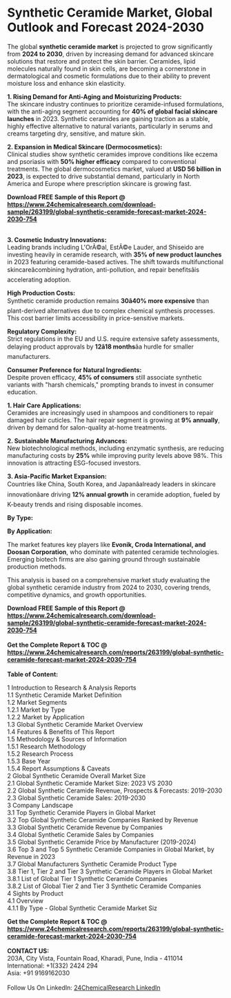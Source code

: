 <h1>Synthetic Ceramide Market, Global Outlook and Forecast 2024-2030</h1><p>The global <strong>synthetic ceramide market</strong> is projected to grow significantly from <strong>2024 to 2030</strong>, driven by increasing demand for advanced skincare solutions that restore and protect the skin barrier. Ceramides, lipid molecules naturally found in skin cells, are becoming a cornerstone in dermatological and cosmetic formulations due to their ability to prevent moisture loss and enhance skin elasticity.</p><p><strong>1. Rising Demand for Anti-Aging and Moisturizing Products:</strong><br>
The skincare industry continues to prioritize ceramide-infused formulations, with the anti-aging segment accounting for <strong>40% of global facial skincare launches</strong> in 2023. Synthetic ceramides are gaining traction as a stable, highly effective alternative to natural variants, particularly in serums and creams targeting dry, sensitive, and mature skin.</p><p><strong>2. Expansion in Medical Skincare (Dermocosmetics):</strong><br>
Clinical studies show synthetic ceramides improve conditions like eczema and psoriasis with <strong>50% higher efficacy</strong> compared to conventional treatments. The global dermocosmetics market, valued at <strong>USD 56 billion in 2023</strong>, is expected to drive substantial demand, particularly in North America and Europe where prescription skincare is growing fast.</p><div><b>Download FREE Sample of this Report @ 
            <a href="https://www.24chemicalresearch.com/download-sample/263199/global-synthetic-ceramide-forecast-market-2024-2030-754">
            https://www.24chemicalresearch.com/download-sample/263199/global-synthetic-ceramide-forecast-market-2024-2030-754</a></b></div><br><p><strong>3. Cosmetic Industry Innovations:</strong><br>
Leading brands including L'OrÃ©al, EstÃ©e Lauder, and Shiseido are investing heavily in ceramide research, with <strong>35% of new product launches</strong> in 2023 featuring ceramide-based actives. The shift towards multifunctional skincareâcombining hydration, anti-pollution, and repair benefitsâis accelerating adoption.</p><p><strong>High Production Costs:</strong><br>
Synthetic ceramide production remains <strong>30â40% more expensive</strong> than plant-derived alternatives due to complex chemical synthesis processes. This cost barrier limits accessibility in price-sensitive markets.</p><p><strong>Regulatory Complexity:</strong><br>
Strict regulations in the EU and U.S. require extensive safety assessments, delaying product approvals by <strong>12â18 months</strong>âa hurdle for smaller manufacturers.</p><p><strong>Consumer Preference for Natural Ingredients:</strong><br>
Despite proven efficacy, <strong>45% of consumers</strong> still associate synthetic variants with "harsh chemicals," prompting brands to invest in consumer education.</p><p><strong>1. Hair Care Applications:</strong><br>
Ceramides are increasingly used in shampoos and conditioners to repair damaged hair cuticles. The hair repair segment is growing at <strong>9% annually</strong>, driven by demand for salon-quality at-home treatments.</p><p><strong>2. Sustainable Manufacturing Advances:</strong><br>
New biotechnological methods, including enzymatic synthesis, are reducing manufacturing costs by <strong>25%</strong> while improving purity levels above 98%. This innovation is attracting ESG-focused investors.</p><p><strong>3. Asia-Pacific Market Expansion:</strong><br>
Countries like China, South Korea, and Japanâalready leaders in skincare innovationâare driving <strong>12% annual growth</strong> in ceramide adoption, fueled by K-beauty trends and rising disposable incomes.</p><p><strong>By Type:</strong></p><p><strong>By Application:</strong></p><p>The market features key players like <strong>Evonik, Croda International, and Doosan Corporation</strong>, who dominate with patented ceramide technologies. Emerging biotech firms are also gaining ground through sustainable production methods.</p><p>This analysis is based on a comprehensive market study evaluating the global synthetic ceramide industry from 2024 to 2030, covering trends, competitive dynamics, and growth opportunities.</p><div><b>Download FREE Sample of this Report @ 
            <a href="https://www.24chemicalresearch.com/download-sample/263199/global-synthetic-ceramide-forecast-market-2024-2030-754">
            https://www.24chemicalresearch.com/download-sample/263199/global-synthetic-ceramide-forecast-market-2024-2030-754</a></b></div><br><div><b>Get the Complete Report & TOC @ 
            <a href="https://www.24chemicalresearch.com/reports/263199/global-synthetic-ceramide-forecast-market-2024-2030-754">
            https://www.24chemicalresearch.com/reports/263199/global-synthetic-ceramide-forecast-market-2024-2030-754</a></b></div><br>
            <b>Table of Content:</b><p>1 Introduction to Research & Analysis Reports<br />
    1.1 Synthetic Ceramide Market Definition<br />
    1.2 Market Segments<br />
        1.2.1 Market by Type<br />
        1.2.2 Market by Application<br />
    1.3 Global Synthetic Ceramide Market Overview<br />
    1.4 Features & Benefits of This Report<br />
    1.5 Methodology & Sources of Information<br />
        1.5.1 Research Methodology<br />
        1.5.2 Research Process<br />
        1.5.3 Base Year<br />
        1.5.4 Report Assumptions & Caveats<br />
2 Global Synthetic Ceramide Overall Market Size<br />
    2.1 Global Synthetic Ceramide Market Size: 2023 VS 2030<br />
    2.2 Global Synthetic Ceramide Revenue, Prospects & Forecasts: 2019-2030<br />
    2.3 Global Synthetic Ceramide Sales: 2019-2030<br />
3 Company Landscape<br />
    3.1 Top Synthetic Ceramide Players in Global Market<br />
    3.2 Top Global Synthetic Ceramide Companies Ranked by Revenue<br />
    3.3 Global Synthetic Ceramide Revenue by Companies<br />
    3.4 Global Synthetic Ceramide Sales by Companies<br />
    3.5 Global Synthetic Ceramide Price by Manufacturer (2019-2024)<br />
    3.6 Top 3 and Top 5 Synthetic Ceramide Companies in Global Market, by Revenue in 2023<br />
    3.7 Global Manufacturers Synthetic Ceramide Product Type<br />
    3.8 Tier 1, Tier 2 and Tier 3 Synthetic Ceramide Players in Global Market<br />
        3.8.1 List of Global Tier 1 Synthetic Ceramide Companies<br />
        3.8.2 List of Global Tier 2 and Tier 3 Synthetic Ceramide Companies<br />
4 Sights by Product<br />
    4.1 Overview<br />
        4.1.1 By Type - Global Synthetic Ceramide Market Siz</p><div><b>Get the Complete Report & TOC @ 
            <a href="https://www.24chemicalresearch.com/reports/263199/global-synthetic-ceramide-forecast-market-2024-2030-754">
            https://www.24chemicalresearch.com/reports/263199/global-synthetic-ceramide-forecast-market-2024-2030-754</a></b></div><br><b>CONTACT US:</b><br>
            203A, City Vista, Fountain Road, Kharadi, Pune, India - 411014<br>
            International: +1(332) 2424 294<br>
            Asia: +91 9169162030 <br><br>
            Follow Us On LinkedIn: <a href="https://www.linkedin.com/company/24chemicalresearch/">24ChemicalResearch LinkedIn</a>